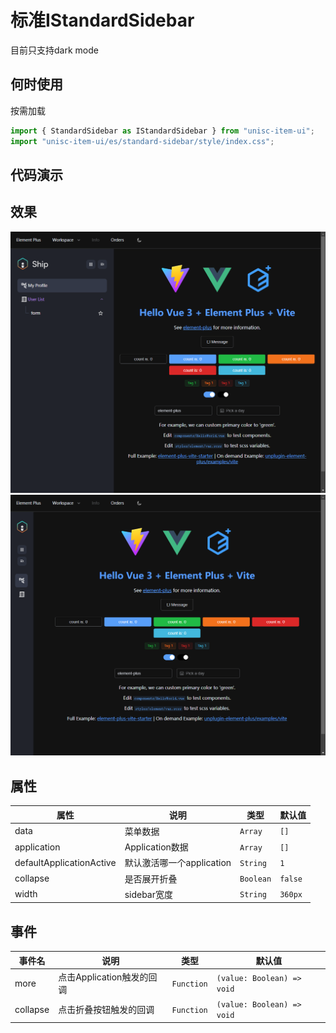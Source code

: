 # 标准IStandardSidebar
目前只支持dark mode


## 何时使用
按需加载
```ts
import { StandardSidebar as IStandardSidebar } from "unisc-item-ui";
import "unisc-item-ui/es/standard-sidebar/style/index.css";
```

## 代码演示


<demo src="./demos/basic.vue"></demo>

## 效果
![alt text](image.png)
![alt text](image-1.png)

## 属性


| 属性       | 说明                         | 类型     | 默认值  |
| ---------- | ---------------------------- | -------- | ------- |
| data      | 菜单数据                  | `Array` | `[]` |
| application    | Application数据                  | `Array` | `[]`   |
| defaultApplicationActive | 默认激活哪一个application | `String`  | `1` |
| collapse | 是否展开折叠     | `Boolean`  | `false` |
| width | sidebar宽度 | `String`  | `360px` |

## 事件
| 事件名       | 说明                   | 类型       | 默认值                   |
| ------------ | ---------------------- | ---------- | ------------------------ |
| more | 点击Application触发的回调     | `Function` | `(value: Boolean) => void` |
| collapse  | 点击折叠按钮触发的回调 | `Function` | `(value: Boolean) => void` |


